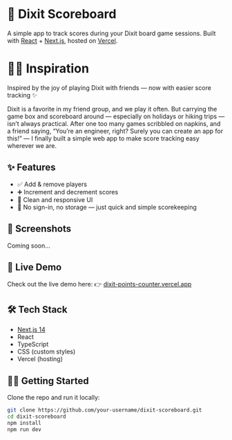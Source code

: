 
# 🎨 Dixit Scoreboard

A simple app to track scores during your Dixit board game sessions.
Built with [React](https://reactjs.org/) + [Next.js](https://nextjs.org/), hosted on [Vercel](https://vercel.com).

# 🧙‍♀️ Inspiration
Inspired by the joy of playing Dixit with friends — now with easier score tracking ✨

Dixit is a favorite in my friend group, and we play it often. But carrying the game box and scoreboard around
— especially on holidays or hiking trips — isn’t always practical. After one too many games scribbled on napkins,
and a friend saying, “You’re an engineer, right? Surely you can create an app for this!” — I finally built a simple web app
to make score tracking easy wherever we are.

## ✨ Features

- ✅ Add & remove players
- ➕ Increment and decrement scores
- 🎯 Clean and responsive UI
- 🧠 No sign-in, no storage — just quick and simple scorekeeping

## 📸 Screenshots

Coming soon...

[//]: # (TODO: Add a screenshot of the app)
[//]: # (![Dixit Points Counter screenshot]&#40;public/screenshot.png&#41;)

## 🚀 Live Demo

Check out the live demo here: 👉 [dixit-points-counter.vercel.app](https://dixit-scoreboard-two.vercel.app/)

## 🛠️ Tech Stack

- [Next.js 14](https://nextjs.org/)
- React
- TypeScript
- CSS (custom styles)
- Vercel (hosting)

## 🧑‍💻 Getting Started

Clone the repo and run it locally:

```bash
git clone https://github.com/your-username/dixit-scoreboard.git
cd dixit-scoreboard
npm install
npm run dev
